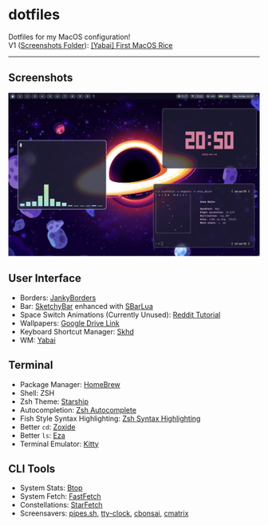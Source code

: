 # dotfiles
Dotfiles for my MacOS configuration!  
V1 ([Screenshots Folder](https://github.com/Mirage-Panda/dotfiles/tree/main/screenshots/Old/V1)): [\[Yabai\] First MacOS Rice](https://www.reddit.com/r/unixporn/comments/1frcfxg/yabai_first_macos_rice/)
***
## Screenshots
<img src="https://github.com/Mirage-Panda/dotfiles/blob/main/screenshots/Cava and Fetches.png?raw=true">

## User Interface
- Borders: [JankyBorders](https://github.com/FelixKratz/JankyBorders)  
- Bar: [SketchyBar](https://github.com/FelixKratz/SketchyBar) enhanced with [SBarLua](https://github.com/FelixKratz/SbarLua)  
- Space Switch Animations (Currently Unused): [Reddit Tutorial](https://www.reddit.com/r/unixporn/comments/1e53nnu/comment/ldrd0j3/?utm_source=share&utm_medium=web3x&utm_name=web3xcss&utm_term=1&utm_content=share_button)  
- Wallpapers: [Google Drive Link](https://drive.google.com/drive/folders/1--0Wgn2ymRLv24H9-0YotbtG0ihF7rhi?usp=sharing)  
- Keyboard Shortcut Manager: [Skhd](https://github.com/koekeishiya/skhd)  
- WM: [Yabai](https://github.com/koekeishiya/yabai)  

## Terminal
- Package Manager: [HomeBrew](https://brew.sh/)  
- Shell: ZSH  
- Zsh Theme: [Starship](https://starship.rs/)  
- Autocompletion: [Zsh Autocomplete](https://github.com/marlonrichert/zsh-autocomplete)  
- Fish Style Syntax Highlighting: [Zsh Syntax Highlighting](https://github.com/zsh-users/zsh-syntax-highlighting)  
- Better `cd`: [Zoxide](https://github.com/ajeetdsouza/zoxide)  
- Better `ls`: [Eza](https://github.com/eza-community/eza)  
- Terminal Emulator: [Kitty](https://sw.kovidgoyal.net/kitty/)  

## CLI Tools
- System Stats: [Btop](https://github.com/aristocratos/btop)  
- System Fetch: [FastFetch](https://github.com/fastfetch-cli/fastfetch)  
- Constellations: [StarFetch](https://github.com/Haruno19/starfetch)
- Screensavers: [pipes.sh](https://github.com/pipeseroni/pipes.sh), [tty-clock](https://github.com/xorg62/tty-clock), [cbonsai](https://github.com/mhzawadi/homebrew-cbonsai), [cmatrix](https://github.com/abishekvashok/cmatrix)  
